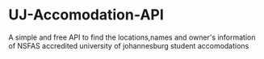 # UJ-Accomodation-API
A simple and free API to find the locations,names and owner's information of  NSFAS accredited university of johannesburg student accomodations
